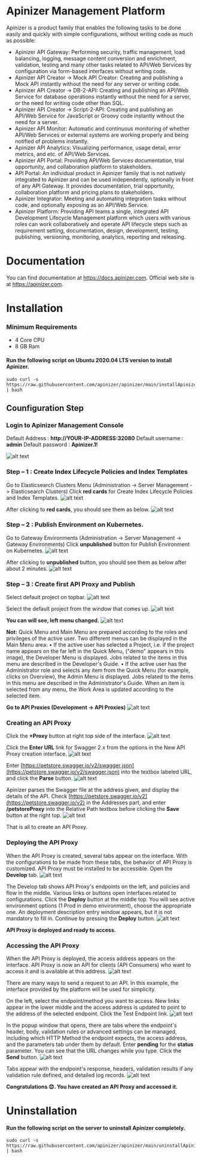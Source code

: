 # Apinizer Management Platform
Apinizer is a product family that enables the following tasks to be done easily and quickly with simple configurations, without writing code as much as possible:

- Apinizer API Gateway: Performing security, traffic management, load balancing, logging, message content conversion and enrichment, validation, testing and many other tasks related to API/Web Services by configuration via form-based interfaces without writing code.
- Apinizer API Creator → Mock API Creator: Creating and publishing a Mock API instantly without the need for any server or writing code.
- Apinizer API Creator → DB-2-API: Creating and publishing an API/Web Service for database operations instantly without the need for a server, or the need for writing code other than SQL.
- Apinizer API Creator → Script-2-API: Creating and publishing an API/Web Service for JavaScript or Groovy code instantly without the need for a server.
- Apinizer API Monitor: Automatic and continuous monitoring of whether API/Web Services or external systems are working properly and being notified of problems instantly.
- Apinizer API Analytics: Visualizing performance, usage detail, error metrics, and etc. of API/Web Services.
- Apinizer API Portal: Providing API/Web Services documentation, trial opportunity, and collaboration platform to stakeholders.
- API Portal: An individual product in Apinizer family that is not natively integrated to Apinizer and can be used independently, optionally in front of any API Gateway. It provides documentation, trial opportunity, collaboration platform and pricing plans to stakeholders.
- Apinizer Integrator: Meeting and automating integration tasks without code, and optionally exposing as an API/Web Service.
- Apinizer Platform: Providing API teams a single, integrated API Development Lifecycle Management platform which users with various roles can work collaboratively and operate API lifecycle steps such as requirement setting, documentation, design, development, testing, publishing, versioning, monitoring, analytics, reporting and releasing.

# Documentation
You can find documentation at https://docs.apinizer.com. 
Official web site is at https://apinizer.com. 

# Installation
### Minimum Requirements
- 4 Core CPU
- 8 GB Ram
#### Run the following script on Ubuntu 2020.04 LTS version to install Apinizer.
```
sudo curl -s https://raw.githubusercontent.com/apinizer/apinizer/main/installApinizer.sh | bash
```

## Counfiguration Step
### Login to Apinizer Management Console

Default Address : **http://YOUR-IP-ADDRESS:32080**
Default username : **admin**
Default password : **Apinizer.1!**

![alt text](https://github.com/apinizer/apinizer/blob/main/images/image-login.png)

### Step – 1 : Create Index Lifecycle Policies and Index Templates
Go to Elasticsearch Clusters Menu (Administration -> Server Management -> Elasticsearch Clusters)
Click **red cards** for Create Index Lifecycle Policies and Index Templates.
![alt text](https://github.com/apinizer/apinizer/blob/main/images/image-1.png)

After clicking to **red cards**, you should see them as below.
![alt text](https://github.com/apinizer/apinizer/blob/main/images/image-2.png)

### Step – 2 : Publish Environment on Kubernetes.
Go to Gateway Environments (Administration -> Server Management -> Gateway Environments)
Click **unpublished** button for Publish Environment on Kubernetes.
![alt text](https://github.com/apinizer/apinizer/blob/main/images/image-3.png)

After clicking to **unpublished** button, you should see them as below after about 2 minutes.
![alt text](https://github.com/apinizer/apinizer/blob/main/images/image-4.png)


### Step – 3 : Create first API Proxy and Publish
Select default project on topbar.
![alt text](https://github.com/apinizer/apinizer/blob/main/images/image-4.png)

Select the default project from the window that comes up.
![alt text](https://github.com/apinizer/apinizer/blob/main/images/image-5.png)

**You can will see, left menu changed.**
![alt text](https://github.com/apinizer/apinizer/blob/main/images/image-6.png)

**Not:** Quick Menu and Main Menu are prepared according to the roles and privileges of the active user.
Two different menus can be displayed in the Main Menu area:
•	If the active user has selected a Project, i.e. if the project name appears on the far left in the Quick Menu, ("demo" appears in this image), the Developer Menu is displayed. Jobs related to the items in this menu are described in the Developer's Guide.
•	If the active user has the Administrator role and selects any item from the Quick Menu (for example, clicks on Overview), the Admin Menu is displayed. Jobs related to the items in this menu are described in the Administrator's Guide.
When an item is selected from any menu, the Work Area is updated according to the selected item.

**Go to API Proxies (Development -> API Proxies)**
![alt text](https://github.com/apinizer/apinizer/blob/main/images/image-7.png)

### Creating an API Proxy
Click the **+Proxy** button at right top side of the interface.
![alt text](https://github.com/apinizer/apinizer/blob/main/images/image-8.png)

Click the **Enter URL** link for Swagger 2.x from the options in the New API Proxy creation interface.
![alt text](https://github.com/apinizer/apinizer/blob/main/images/image-9.png)

Enter [https://petstore.swagger.io/v2/swagger.json](https://petstore.swagger.io/v2/swagger.json) into the textbox labeled URL, and click the **Parse** button.
![alt text](https://github.com/apinizer/apinizer/blob/main/images/image-10.png)

Apinizer parses the Swagger file at the address given, and display the details of the API. Check [https://petstore.swagger.io/v2](https://petstore.swagger.io/v2) in the Addresses part, and enter **/petstoreProxy** into the Relative Path textbox before clicking the **Save** button at the right top.
![alt text](https://github.com/apinizer/apinizer/blob/main/images/image-11.png)

That is all to create an API Proxy. 

### Deploying the API Proxy
When the API Proxy is created, several tabs appear on the interface. With the configurations to be made from these tabs, the behavior of API Proxy is customized. API Proxy must be installed to be accessible.
Open the **Develop** tab.
![alt text](https://github.com/apinizer/apinizer/blob/main/images/image-11.png)

The Develop tab shows API Proxy's endpoints on the left, and policies and flow in the middle. Various links or buttons open interfaces related to configurations.
Click the **Deploy** button at the middle top. You will see active environment options (1 Prod in demo environment), choose the appropriate one. An deployment description entry window appears, but it is not mandatory to fill in. Continue by pressing the **Deploy** button.
![alt text](https://github.com/apinizer/apinizer/blob/main/images/image-12.png)

**API Proxy is deployed and ready to access.**

### Accessing the API Proxy
When the API Proxy is deployed, the access address appears on the interface. API Proxy is now an API for clients (API Consumers) who want to access it and is available at this address.
![alt text](https://github.com/apinizer/apinizer/blob/main/images/image-13.png)

There are many ways to send a request to an API. In this example, the interface provided by the platform will be used for simplicity.

On the left, select the endpoint/method you want to access. New links appear in the lower middle and the access address is updated to point to the address of the selected endpoint. Click the Test Endpoint link.
![alt text](https://github.com/apinizer/apinizer/blob/main/images/image-14.png)

In the popup window that opens, there are tabs where the endpoint's header, body, validation rules or advanced settings can be managed, including which HTTP Method the endpoint expects, the access address, and the parameters tab under them by default.
Enter **pending** for the **status** parameter. You can see that the URL changes while you type. Click the **Send** button. 
![alt text](https://github.com/apinizer/apinizer/blob/main/images/image-15.png)

Tabs appear with the endpoint's response, headers, validation results if any validation rule defined, and detailed log records.
![alt text](https://github.com/apinizer/apinizer/blob/main/images/image-16.png)

**Congratulations 😊. You have created an API Proxy and accessed it.**



# Uninstallation
#### Run the following script on the server to uninstall Apinizer completely.
```
sudo curl -s https://raw.githubusercontent.com/apinizer/apinizer/main/uninstallApinizer.sh | bash
```
